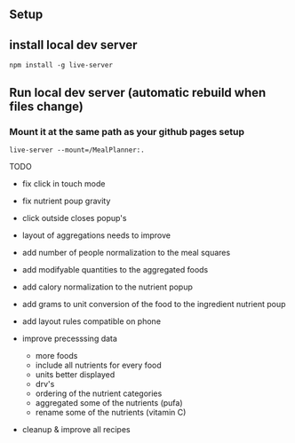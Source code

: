 
## Setup




## install local dev server

```
npm install -g live-server
```

## Run local dev server (automatic rebuild when files change)
### Mount it at the same path as your github pages setup
```
live-server --mount=/MealPlanner:.
```


TODO

- fix click in touch mode

- fix nutrient poup gravity
- click outside closes popup's
- layout of aggregations needs to improve
- add number of people normalization to the meal squares
- add modifyable quantities to the aggregated foods
- add calory normalization to the nutrient popup
- add grams to unit conversion of the food to the ingredient nutrient poup
- add layout rules compatible on phone

- improve precesssing data
    - more foods
    - include all nutrients for every food
    - units better displayed 
    - drv's 
    - ordering of the nutrient categories
    - aggregated some of the nutrients (pufa)
    - rename some of the nutrients (vitamin C)


- cleanup & improve all recipes